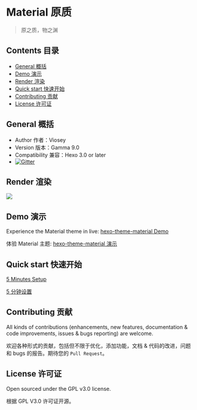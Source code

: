 # Material 原质

>原之质，物之渊


## Contents 目录

- [General 概括](#general-概括)
- [Demo 演示](#demo-演示)
- [Render 渲染](#render-渲染)
- [Quick start 快速开始](#quick-start-快速开始)
- [Contributing 贡献](#contributing-贡献)
- [License 许可证](#license-许可证)


## General 概括

- Author 作者：Viosey
- Version 版本：Gamma 9.0
- Compatibility 兼容：Hexo 3.0 or later
- [![Gitter](https://img.shields.io/gitter/room/material-theme/hexo.svg?style=flat-square)](https://gitter.im/material-theme/hexo?utm_source=share-link&utm_medium=link&utm_campaign=share-link)


## Render 渲染

![](https://qiniu.viosey.com/img/Material-Phone-Render.png)


## Demo 演示

Experience the Material theme in live: [hexo-theme-material Demo](https://blog.viosey.com)

体验 Material 主题: [hexo-theme-material 演示](https://blog.viosey.com)


## Quick start 快速开始

[5 Minutes Setup](https://github.com/viosey/hexo-theme-material/wiki/5-Minutes-Setup)	

[5 分钟设置](https://github.com/viosey/hexo-theme-material/wiki/5-%E5%88%86%E9%92%9F%E8%AE%BE%E7%BD%AE)


## Contributing 贡献

All kinds of contributions (enhancements, new features, documentation & code improvements, issues & bugs reporting) are welcome.

欢迎各种形式的贡献，包括但不限于优化，添加功能，文档 & 代码的改进，问题和 bugs 的报告。期待您的 `Pull Request`。


## License 许可证

Open sourced under the GPL v3.0 license.

根据 GPL V3.0 许可证开源。